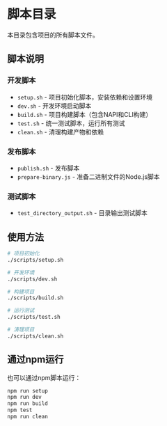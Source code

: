 # 脚本目录

本目录包含项目的所有脚本文件。

## 脚本说明

### 开发脚本
- `setup.sh` - 项目初始化脚本，安装依赖和设置环境
- `dev.sh` - 开发环境启动脚本
- `build.sh` - 项目构建脚本（包含NAPI和CLI构建）
- `test.sh` - 统一测试脚本，运行所有测试
- `clean.sh` - 清理构建产物和依赖

### 发布脚本
- `publish.sh` - 发布脚本
- `prepare-binary.js` - 准备二进制文件的Node.js脚本

### 测试脚本
- `test_directory_output.sh` - 目录输出测试脚本

## 使用方法

```bash
# 项目初始化
./scripts/setup.sh

# 开发环境
./scripts/dev.sh

# 构建项目
./scripts/build.sh

# 运行测试
./scripts/test.sh

# 清理项目
./scripts/clean.sh
```

## 通过npm运行

也可以通过npm脚本运行：

```bash
npm run setup
npm run dev
npm run build
npm test
npm run clean